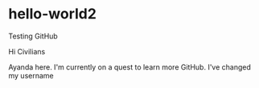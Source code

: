 # hello-world2
Testing GitHub

Hi Civilians

Ayanda here. I'm currently on a quest to learn more GitHub.
I've changed my username
